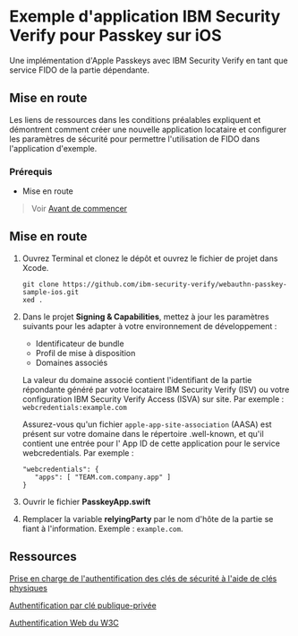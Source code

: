# Exemple d'application IBM Security Verify pour Passkey sur iOS

Une implémentation d'Apple Passkeys avec IBM Security Verify en tant que service FIDO de la partie dépendante.

## Mise en route

Les liens de ressources dans les conditions préalables expliquent et démontrent comment créer une nouvelle application locataire et configurer les paramètres de sécurité pour permettre l'utilisation de FIDO dans l'application d'exemple.

### Prérequis

- Mise en route

> Voir [Avant de commencer](https://github.com/ibm-security-verify/webauthn-relying-party-server-swift/blob/main/README.md)

## Mise en route
1. Ouvrez Terminal et clonez le dépôt et ouvrez le fichier de projet dans Xcode.
   ```
   git clone https://github.com/ibm-security-verify/webauthn-passkey-sample-ios.git
   xed .
   ```

2. Dans le projet **Signing & Capabilities**, mettez à jour les paramètres suivants pour les adapter à votre environnement de développement :
   - Identificateur de bundle
   - Profil de mise à disposition
   - Domaines associés


   La valeur du domaine associé contient l'identifiant de la partie répondante généré par votre locataire IBM Security Verify (ISV) ou votre configuration IBM Security Verify Access (ISVA) sur site.  Par exemple : `webcredentials:example.com`

   Assurez-vous qu'un fichier `apple-app-site-association` (AASA) est présent sur votre domaine dans le répertoire .well-known, et qu'il contient une entrée pour l' App ID de cette application pour le service webcredentials.  Par exemple :
   ```
   "webcredentials": {
      "apps": [ "TEAM.com.company.app" ]
   }
   ```
3. Ouvrir le fichier **PasskeyApp.swift**
4. Remplacer la variable **relyingParty** par le nom d'hôte de la partie se fiant à l'information.  Exemple : `example.com`.


## Ressources
[Prise en charge de l'authentification des clés de sécurité à l'aide de clés physiques](https://developer.apple.com/documentation/authenticationservices/public-private_key_authentication/supporting_security_key_authentication_using_physical_keys)

[Authentification par clé publique-privée](https://developer.apple.com/documentation/authenticationservices/public-private_key_authentication)

[Authentification Web du W3C](https://www.w3.org/TR/webauthn-2/)

<!-- v2.3.7 : caits-prod-app-gp_webui_20241231T141211-7_en_fr -->